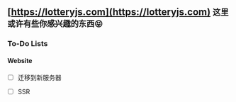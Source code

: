 ## [https://lotteryjs.com](https://lotteryjs.com) `这里或许有些你感兴趣的东西😝`

### To-Do Lists

#### Website
  
  - [ ] 迁移到新服务器
  - [ ] SSR

